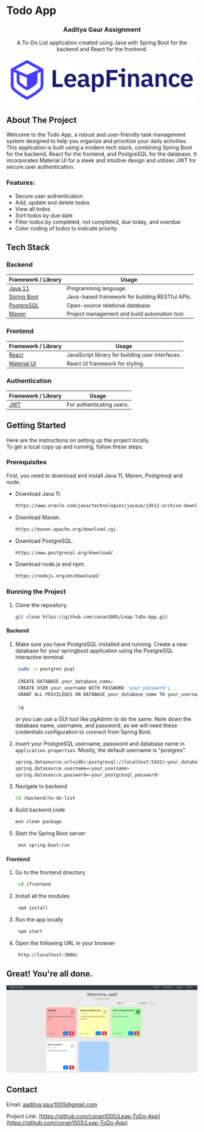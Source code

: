 # Todo App



<!-- PROJECT LOGO -->

<h3 align="center">Aaditya Gaur Assignment</h3>

  <p align="center">
A To-Do List application created using Java with Spring Boot for the backend and React for the frontend.
    
![project-image](/assets/logo.png)


<!-- ABOUT THE PROJECT -->
## About The Project
Welcome to the Todo App, a robust and user-friendly task management system designed to help you organize and prioritize your daily activities. This application is built using a modern tech stack, combining Spring Boot for the backend, React for the frontend, and PostgreSQL for the database. It incorporates Material UI for a sleek and intuitive design and utilizes JWT for secure user authentication.

### Features:
* Secure user authentication
* Add, update and delete todos
* View all todos
* Sort todos by due date
* Filter todos by completed, not completed, due today, and overdue
* Color coding of todos to indicate priority

## Tech Stack

### Backend

| Framework / Library                                  | Usage                                           |
| ----------------------------------------------------- |-------------------------------------------------|
| [Java 11](https://openjdk.java.net/projects/jdk/11/)   | Programming language.                           |
| [Spring Boot](https://spring.io/projects/spring-boot) | Java-based framework for building RESTful APIs. |
| [PostgreSQL](https://www.postgresql.org/)             | Open-source relational database.                |
| [Maven](https://maven.apache.org/)                    | Project management and build automation tool. |

### Frontend

| Framework / Library                                  | Usage                                            |
| ----------------------------------------------------- |--------------------------------------------------|
| [React](https://reactjs.org/)                         | JavaScript library for building user interfaces. |
| [Material UI](https://material-ui.com/)               | React UI framework for styling.                  |

### Authentication

| Framework / Library                                  | Usage                                                                  |
| ----------------------------------------------------- |------------------------------------------------------------------------|
| [JWT](https://jwt.io/)                                | For authenticating users. |






<!-- GETTING STARTED -->
## Getting Started

Here are the instructions on setting up the project locally.
<br>
To get a local copy up and running, follow these steps:

### Prerequisites

First, you need to download and install Java 11, Maven, Postgresql and node.
* Download Java 11.
  ```sh
  https://www.oracle.com/java/technologies/javase/jdk11-archive-downloads.html
  ```
* Download Maven.
  ```sh
  https://maven.apache.org/download.cgi
  ```
* Download PostgreSQL.
  ```sh
  https://www.postgresql.org/download/
  ```

* Download node.js and npm.
  ```sh
  https://nodejs.org/en/download/
  ```

### Running the Project

1. Clone the repository.
   ```sh
   git clone https://github.com/conan1005/Leap-ToDo-App.git
   ```
#### Backend

1. Make sure you have PostgreSQL installed and running. Create a new database for your springboot application using the PostgreSQL interactive terminal.
   ```sh
    sudo -u postgres psql
    
    CREATE DATABASE your_database_name;
    CREATE USER your_username WITH PASSWORD 'your_password';
    GRANT ALL PRIVILEGES ON DATABASE your_database_name TO your_username;
    
    \q
   ```
   or you can use a GUI tool like pgAdmin to do the same.
   Note down the database name, username, and password, as we will need these credentials configuration to connect from Spring Boot.


2. Insert your PostgreSQL username, password and database name in `application.properties`. Mostly, the default username is "postgres".
     ```sh
    spring.datasource.url=jdbc:postgresql://localhost:5432/<your_database_name>
    spring.datasource.username=<your_username>
    spring.datasource.password=<your_postgresql_password>
    ```

3. Navigate to backend
   ```sh
   cd /backend/to-do-list
   ```

4. Build backend code
   ```sh
   mvn clean package
   ```
5. Start the Spring Boot server
   ```sh
    mvn spring-boot:run
   ```

#### Frontend

1. Go to the frontend directory
   ```sh
    cd /frontend
   ```

1. Install all the modules
   ```sh
    npm install
   ```

2. Run the app locally
   ```sh
    npm start
   ```
3. Open the following URL in your browser
   ```sh
    http://localhost:3000/
   ```

<!-- USAGE EXAMPLES -->
## Great! You're all done.
![project-image](/assets/todo_home.png)
<!-- CONTACT -->
## Contact

Email: [aaditya.gaur1005@gmail.com](aaditya.gaur1005@gmail.com)

Project Link: [https://github.com/conan1005/Leap-ToDo-App](https://github.com/conan1005/Leap-ToDo-App)


